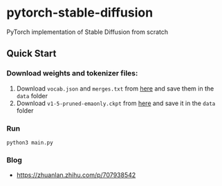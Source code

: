 # pytorch-stable-diffusion
PyTorch implementation of Stable Diffusion from scratch

## Quick Start
### Download weights and tokenizer files:

1. Download `vocab.json` and `merges.txt` from [here](https://huggingface.co/runwayml/stable-diffusion-v1-5/tree/main/tokenizer) and save them in the `data` folder
2. Download `v1-5-pruned-emaonly.ckpt` from [here](https://huggingface.co/runwayml/stable-diffusion-v1-5/tree/main) and save it in the `data` folder

### Run

```Python3
python3 main.py
```

### Blog

* https://zhuanlan.zhihu.com/p/707938542




